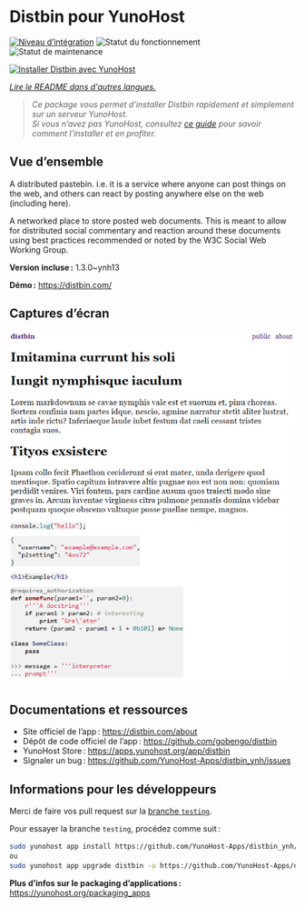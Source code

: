 <!--
Nota bene : ce README est automatiquement généré par <https://github.com/YunoHost/apps/tree/master/tools/readme_generator>
Il NE doit PAS être modifié à la main.
-->

# Distbin pour YunoHost

[![Niveau d’intégration](https://dash.yunohost.org/integration/distbin.svg)](https://dash.yunohost.org/appci/app/distbin) ![Statut du fonctionnement](https://ci-apps.yunohost.org/ci/badges/distbin.status.svg) ![Statut de maintenance](https://ci-apps.yunohost.org/ci/badges/distbin.maintain.svg)

[![Installer Distbin avec YunoHost](https://install-app.yunohost.org/install-with-yunohost.svg)](https://install-app.yunohost.org/?app=distbin)

*[Lire le README dans d'autres langues.](./ALL_README.md)*

> *Ce package vous permet d’installer Distbin rapidement et simplement sur un serveur YunoHost.*  
> *Si vous n’avez pas YunoHost, consultez [ce guide](https://yunohost.org/install) pour savoir comment l’installer et en profiter.*

## Vue d’ensemble

A distributed pastebin. i.e. it is a service where anyone can post things on the web, and others can react by posting anywhere else on the web (including here).

A networked place to store posted web documents. This is meant to allow for distributed social commentary and reaction around these documents using best practices recommended or noted by the W3C Social Web Working Group.


**Version incluse :** 1.3.0~ynh13

**Démo :** <https://distbin.com/>

## Captures d’écran

![Capture d’écran de Distbin](./doc/screenshots/screenshot.PNG)

## Documentations et ressources

- Site officiel de l’app : <https://distbin.com/about>
- Dépôt de code officiel de l’app : <https://github.com/gobengo/distbin>
- YunoHost Store : <https://apps.yunohost.org/app/distbin>
- Signaler un bug : <https://github.com/YunoHost-Apps/distbin_ynh/issues>

## Informations pour les développeurs

Merci de faire vos pull request sur la [branche `testing`](https://github.com/YunoHost-Apps/distbin_ynh/tree/testing).

Pour essayer la branche `testing`, procédez comme suit :

```bash
sudo yunohost app install https://github.com/YunoHost-Apps/distbin_ynh/tree/testing --debug
ou
sudo yunohost app upgrade distbin -u https://github.com/YunoHost-Apps/distbin_ynh/tree/testing --debug
```

**Plus d’infos sur le packaging d’applications :** <https://yunohost.org/packaging_apps>
